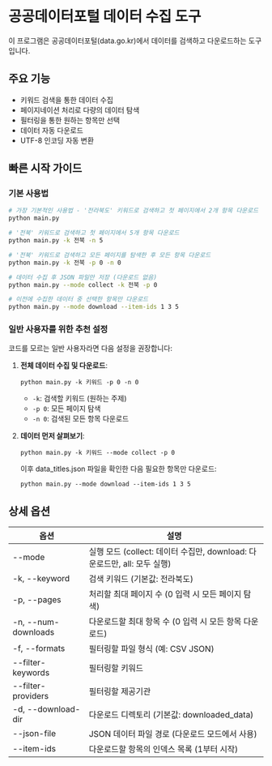 # 공공데이터포털 데이터 수집 도구

이 프로그램은 공공데이터포털(data.go.kr)에서 데이터를 검색하고 다운로드하는 도구입니다.

## 주요 기능

- 키워드 검색을 통한 데이터 수집
- 페이지네이션 처리로 다량의 데이터 탐색
- 필터링을 통한 원하는 항목만 선택
- 데이터 자동 다운로드
- UTF-8 인코딩 자동 변환

## 빠른 시작 가이드

### 기본 사용법

```bash
# 가장 기본적인 사용법 - '전라북도' 키워드로 검색하고 첫 페이지에서 2개 항목 다운로드
python main.py

# '전북' 키워드로 검색하고 첫 페이지에서 5개 항목 다운로드
python main.py -k 전북 -n 5

# '전북' 키워드로 검색하고 모든 페이지를 탐색한 후 모든 항목 다운로드
python main.py -k 전북 -p 0 -n 0

# 데이터 수집 후 JSON 파일만 저장 (다운로드 없음)
python main.py --mode collect -k 전북 -p 0

# 이전에 수집한 데이터 중 선택한 항목만 다운로드
python main.py --mode download --item-ids 1 3 5
```

### 일반 사용자를 위한 추천 설정

코드를 모르는 일반 사용자라면 다음 설정을 권장합니다:

1. **전체 데이터 수집 및 다운로드**:
   ```
   python main.py -k 키워드 -p 0 -n 0
   ```
   - `-k`: 검색할 키워드 (원하는 주제)
   - `-p 0`: 모든 페이지 탐색
   - `-n 0`: 검색된 모든 항목 다운로드

2. **데이터 먼저 살펴보기**:
   ```
   python main.py -k 키워드 --mode collect -p 0
   ```
   이후 data_titles.json 파일을 확인한 다음 필요한 항목만 다운로드:
   ```
   python main.py --mode download --item-ids 1 3 5
   ```

## 상세 옵션

| 옵션 | 설명 |
|------|------|
| --mode | 실행 모드 (collect: 데이터 수집만, download: 다운로드만, all: 모두 실행) |
| -k, --keyword | 검색 키워드 (기본값: 전라북도) |
| -p, --pages | 처리할 최대 페이지 수 (0 입력 시 모든 페이지 탐색) |
| -n, --num-downloads | 다운로드할 최대 항목 수 (0 입력 시 모든 항목 다운로드) |
| -f, --formats | 필터링할 파일 형식 (예: CSV JSON) |
| --filter-keywords | 필터링할 키워드 |
| --filter-providers | 필터링할 제공기관 |
| -d, --download-dir | 다운로드 디렉토리 (기본값: downloaded_data) |
| --json-file | JSON 데이터 파일 경로 (다운로드 모드에서 사용) |
| --item-ids | 다운로드할 항목의 인덱스 목록 (1부터 시작) | 